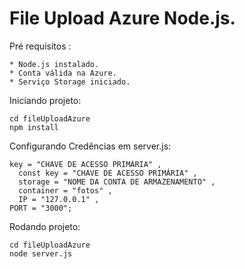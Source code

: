 File Upload Azure Node.js.
===


Pré requisitos :

    * Node.js instalado.
    * Conta válida na Azure.
    * Serviço Storage iniciado.

Iniciando projeto:

    cd fileUploadAzure
    npm install

Configurando Credências em server.js:

    key = "CHAVE DE ACESSO PRIMÁRIA" , 
	  const key = "CHAVE DE ACESSO PRIMÁRIA" , 
	  storage = "NOME DA CONTA DE ARMAZENAMENTO" , 
	  container = "fotos" ,
	  IP = "127.0.0.1" ,
    PORT = "3000";

Rodando projeto:

    cd fileUploadAzure
    node server.js


